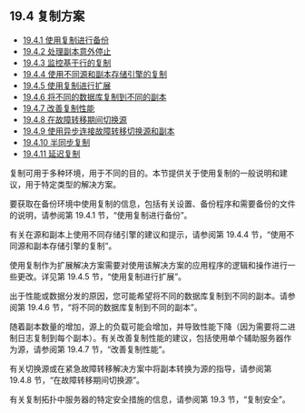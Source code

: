 ## 19.4 复制方案

- [19.4.1 使用复制进行备份](./19.04.01.使用复制进行备份/19.04.01.00.使用复制进行备份.md)
- [19.4.2 处理副本意外停止](./19.04.02.处理副本意外停止.md)
- [19.4.3 监控基于行的复制](./19.04.03.监控基于行的复制.md)
- [19.4.4 使用不同源和副本存储引擎的复制](./19.04.04.使用不同源和副本存储引擎的复制.md)
- [19.4.5 使用复制进行扩展](./19.04.05.使用复制进行扩展.md)
- [19.4.6 将不同的数据库复制到不同的副本](./19.04.06.将不同的数据库复制到不同的副本.md)
- [19.4.7 改善复制性能](./19.04.07.改善复制性能.md)
- [19.4.8 在故障转移期间切换源](./19.04.08.在故障转移期间切换源.md)
- [19.4.9 使用异步连接故障转移切换源和副本](./19.04.09.使用异步连接故障转移切换源和副本/19.04.09.00.使用异步连接故障转移切换源和副本.md)
- [19.4.10 半同步复制](./19.04.10.半同步复制/19.04.10.00.半同步复制.md)
- [19.4.11 延迟复制](./19.04.11.延迟复制.md)

复制可用于多种环境，用于不同的目的。本节提供关于使用复制的一般说明和建议，用于特定类型的解决方案。

要获取在备份环境中使用复制的信息，包括有关设置、备份程序和需要备份的文件的说明，请参阅第 19.4.1 节，“使用复制进行备份”。

有关在源和副本上使用不同存储引擎的建议和提示，请参阅第 19.4.4 节，“使用不同源和副本存储引擎的复制”。

使用复制作为扩展解决方案需要对使用该解决方案的应用程序的逻辑和操作进行一些更改。详见第 19.4.5 节，“使用复制进行扩展”。

出于性能或数据分发的原因，您可能希望将不同的数据库复制到不同的副本。请参阅第 19.4.6 节，“将不同的数据库复制到不同的副本”。

随着副本数量的增加，源上的负载可能会增加，并导致性能下降（因为需要将二进制日志复制到每个副本）。有关改善复制性能的建议，包括使用单个辅助服务器作为源，请参阅第 19.4.7 节，“改善复制性能”。

有关切换源或在紧急故障转移解决方案中将副本转换为源的指导，请参阅第 19.4.8 节，“在故障转移期间切换源”。

有关复制拓扑中服务器的特定安全措施的信息，请参阅第 19.3 节，“复制安全”。